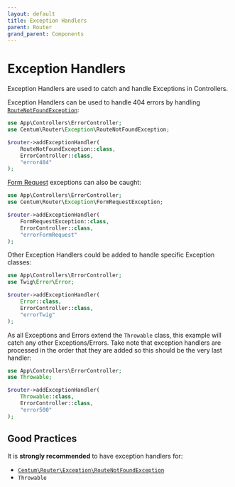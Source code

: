 ```yaml
---
layout: default
title: Exception Handlers
parent: Router
grand_parent: Components
---
```




# Exception Handlers

Exception Handlers are used to catch and handle Exceptions in Controllers.

Exception Handlers can be used to handle 404 errors by handling [`RouteNotFoundException`](https://github.com/SidRoberts/centum/blob/development/src/Router/Exception/RouteNotFoundException.php):

```php
use App\Controllers\ErrorController;
use Centum\Router\Exception\RouteNotFoundException;

$router->addExceptionHandler(
    RouteNotFoundException::class,
    ErrorController::class,
    "error404"
);
```

[Form Request](form-requests.md) exceptions can also be caught:

```php
use App\Controllers\ErrorController;
use Centum\Router\Exception\FormRequestException;

$router->addExceptionHandler(
    FormRequestException::class,
    ErrorController::class,
    "errorFormRequest"
);
```

Other Exception Handlers could be added to handle specific Exception classes:

```php
use App\Controllers\ErrorController;
use Twig\Error\Error;

$router->addExceptionHandler(
    Error::class,
    ErrorController::class,
    "errorTwig"
);
```

As all Exceptions and Errors extend the `Throwable` class, this example will catch any other Exceptions/Errors.
Take note that exception handlers are processed in the order that they are added so this should be the very last handler:

```php
use App\Controllers\ErrorController;
use Throwable;

$router->addExceptionHandler(
    Throwable::class,
    ErrorController::class,
    "error500"
);
```



## Good Practices

It is **strongly recommended** to have exception handlers for:

- [`Centum\Router\Exception\RouteNotFoundException`](https://github.com/SidRoberts/centum/blob/development/src/Router/Exception/RouteNotFoundException.php)
- `Throwable`
